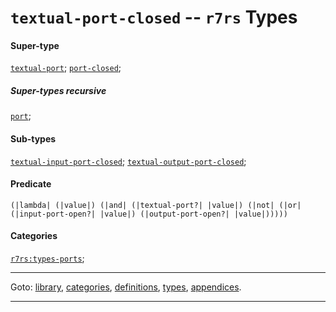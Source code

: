 

<a id='type__r7rs__textual-port-closed'></a>

# `textual-port-closed` -- `r7rs` Types


#### Super-type

[`textual-port`](../../r7rs/types/textual-port.md#type__r7rs__textual-port);
[`port-closed`](../../r7rs/types/port-closed.md#type__r7rs__port-closed);


##### Super-types recursive

[`port`](../../r7rs/types/port.md#type__r7rs__port);


#### Sub-types

[`textual-input-port-closed`](../../r7rs/types/textual-input-port-closed.md#type__r7rs__textual-input-port-closed);
[`textual-output-port-closed`](../../r7rs/types/textual-output-port-closed.md#type__r7rs__textual-output-port-closed);


#### Predicate

```
(|lambda| (|value|) (|and| (|textual-port?| |value|) (|not| (|or| (|input-port-open?| |value|) (|output-port-open?| |value|)))))
```


#### Categories

[`r7rs:types-ports`](../../r7rs/categories/r7rs_3a_types-ports.md#category__r7rs__r7rs_3a_types-ports);

----

Goto: [library](../../r7rs/_index.md#library__r7rs), [categories](../../r7rs/categories/_index.md#toc__r7rs__categories), [definitions](../../r7rs/definitions/_index.md#toc__r7rs__definitions), [types](../../r7rs/types/_index.md#toc__r7rs__types), [appendices](../../r7rs/appendices/_index.md#toc__r7rs__appendices).

----


